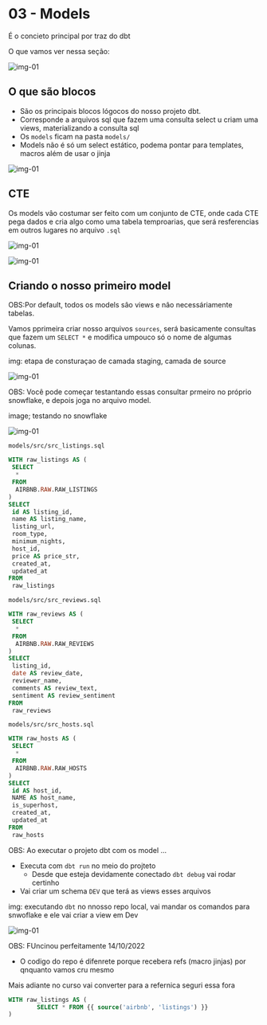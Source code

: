 # 03 - Models

É o concieto principal por traz do dbt

O que vamos ver nessa seçâo:

![img-01](imgs/img-08.jpeg)

## O que são blocos

+ São os principais blocos lógocos do nosso projeto dbt.
+ Corresponde a arquivos sql que fazem uma consulta select u criam uma views, materializando a consulta sql
+ Os `models` ficam na pasta `models/`
+ Models não é só um select estático, podema pontar para templates, macros além de usar o jinja

![img-01](imgs/img-09.jpeg)

## CTE

Os models vâo costumar ser feito com um conjunto de CTE, onde cada CTE pega dados e cria algo como uma tabela temproarias, que será resferencias em outros lugares no arquivo `.sql`

![img-01](imgs/img-10.jpeg)

![img-01](imgs/img-11.jpeg)

## Criando o nosso primeiro model

OBS:Por default, todos os models sâo views e nâo necessáriamente tabelas.

Vamos pprimeira criar nosso arquivos `sources`, será basicamente consultas que fazem um `SELECT *` e modifica umpouco só o nome de algumas colunas.

img: etapa de consturaçao de camada staging, camada de source

![img-01](imgs/img-12.jpeg)

OBS: Você pode começar testantando essas consultar prmeiro no próprio snowflake, e depois joga no arquivo model.

image; testando no snowflake

![img-01](imgs/img-13.jpeg)

`models/src/src_listings.sql`

```sql
WITH raw_listings AS (
 SELECT
  *
 FROM
  AIRBNB.RAW.RAW_LISTINGS
)
SELECT
 id AS listing_id,
 name AS listing_name,
 listing_url,
 room_type,
 minimum_nights,
 host_id,
 price AS price_str,
 created_at,
 updated_at
FROM
 raw_listings
```

`models/src/src_reviews.sql`

```sql
WITH raw_reviews AS (
 SELECT
  *
 FROM
  AIRBNB.RAW.RAW_REVIEWS
)
SELECT
 listing_id,
 date AS review_date,
 reviewer_name,
 comments AS review_text,
 sentiment AS review_sentiment
FROM
 raw_reviews

```

`models/src/src_hosts.sql`

```sql
WITH raw_hosts AS (
 SELECT
  *
 FROM
  AIRBNB.RAW.RAW_HOSTS
)
SELECT
 id AS host_id,
 NAME AS host_name,
 is_superhost,
 created_at,
 updated_at
FROM
 raw_hosts
```

OBS: Ao executar o projeto dbt com os model ...

+ Executa com `dbt run` no meio do projteto
  + Desde que esteja devidamente conectado `dbt debug` vai rodar certinho
+ Vai criar um schema `DEV` que terá as views esses arquivos

img: executando `dbt` no nnosso repo local, vai mandar os comandos para snwoflake e ele vai criar a view em Dev

![img-01](imgs/img-14.jpeg)

OBS: FUncinou perfeitamente 14/10/2022

+ O codigo do repo é difenrete porque recebera refs (macro jinjas) por qnquanto vamos cru mesmo

Mais adiante no curso vai converter para a refernica seguri essa fora

```sql
WITH raw_listings AS (
        SELECT * FROM {{ source('airbnb', 'listings') }}
)
```
